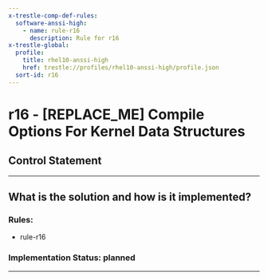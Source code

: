 ```yaml
---
x-trestle-comp-def-rules:
  software-anssi-high:
    - name: rule-r16
      description: Rule for r16
x-trestle-global:
  profile:
    title: rhel10-anssi-high
    href: trestle://profiles/rhel10-anssi-high/profile.json
  sort-id: r16
---
```


# r16 - \[REPLACE_ME\] Compile Options For Kernel Data Structures

## Control Statement

______________________________________________________________________

## What is the solution and how is it implemented?

<!-- For implementation status enter one of: implemented, partial, planned, alternative, not-applicable -->

<!-- Note that the list of rules under ### Rules: is read-only and changes will not be captured after assembly to JSON -->

<!-- Add control implementation description here for control: r16 -->

### Rules:

  - rule-r16

### Implementation Status: planned

______________________________________________________________________
